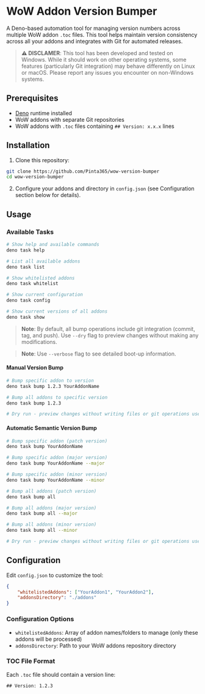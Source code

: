 # WoW Addon Version Bumper

A Deno-based automation tool for managing version numbers across multiple WoW addon `.toc` files. This tool helps maintain version consistency across
all your addons and integrates with Git for automated releases.

> **⚠️ DISCLAMER**: This tool has been developed and tested on Windows. While it should work on other operating systems, some features (particularly Git integration) may behave differently on Linux or macOS. Please report any issues you encounter on non-Windows systems.

## Prerequisites

- [Deno](https://deno.land/) runtime installed
- WoW addons with separate Git repositories
- WoW addons with `.toc` files containing `## Version: x.x.x` lines

## Installation

1. Clone this repository:

```bash
git clone https://github.com/Pinta365/wow-version-bumper
cd wow-version-bumper
```

2. Configure your addons and directory in `config.json` (see Configuration section below for details).

## Usage

### Available Tasks

```bash
# Show help and available commands
deno task help

# List all available addons
deno task list

# Show whitelisted addons
deno task whitelist

# Show current configuration
deno task config

# Show current versions of all addons
deno task show
```

> **Note**: By default, all bump operations include git integration (commit, tag, and push). Use `--dry` flag to preview changes without making any
> modifications.

> **Note**: Use `--verbose` flag to see detailed boot-up information.

#### Manual Version Bump

```bash
# Bump specific addon to version
deno task bump 1.2.3 YourAddonName

# Bump all addons to specific version
deno task bump 1.2.3

# Dry run - preview changes without writing files or git operations use the --dry flag
```

#### Automatic Semantic Version Bump

```bash
# Bump specific addon (patch version)
deno task bump YourAddonName

# Bump specific addon (major version)
deno task bump YourAddonName --major

# Bump specific addon (minor version)
deno task bump YourAddonName --minor

# Bump all addons (patch version)
deno task bump all

# Bump all addons (major version)
deno task bump all --major

# Bump all addons (minor version)
deno task bump all --minor

# Dry run - preview changes without writing files or git operations use the --dry flag
```

## Configuration

Edit `config.json` to customize the tool:

```json
{
    "whitelistedAddons": ["YourAddon1", "YourAddon2"],
    "addonsDirectory": "./addons"
}
```

### Configuration Options

- `whitelistedAddons`: Array of addon names/folders to manage (only these addons will be processed)
- `addonsDirectory`: Path to your WoW addons repository directory

### TOC File Format

Each `.toc` file should contain a version line:

```
## Version: 1.2.3
```
